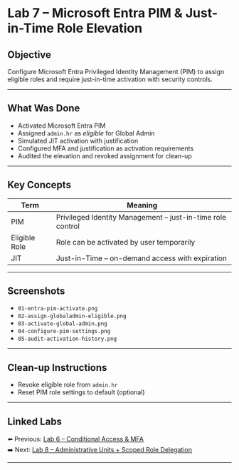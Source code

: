 # Lab 7 – Microsoft Entra PIM & Just-in-Time Role Elevation

## Objective

Configure Microsoft Entra Privileged Identity Management (PIM) to assign eligible roles and require just-in-time activation with security controls.

---

## What Was Done

- Activated Microsoft Entra PIM
- Assigned `admin.hr` as *eligible* for Global Admin
- Simulated JIT activation with justification
- Configured MFA and justification as activation requirements
- Audited the elevation and revoked assignment for clean-up

---

## Key Concepts

| Term          | Meaning                                                      |
|---------------|--------------------------------------------------------------|
| PIM           | Privileged Identity Management – just-in-time role control   |
| Eligible Role | Role can be activated by user temporarily                    |
| JIT           | Just-in-Time – on-demand access with expiration              |

---

## Screenshots

- `01-entra-pim-activate.png`
- `02-assign-globaladmin-eligible.png`
- `03-activate-global-admin.png`
- `04-configure-pim-settings.png`
- `05-audit-activation-history.png`

---

## Clean-up Instructions

- Revoke eligible role from `admin.hr`
- Reset PIM role settings to default (optional)

---

## Linked Labs

⬅️ Previous: [Lab 6 – Conditional Access & MFA](../Lab06-Conditional-Access-MFA/README.md)  
➡️ Next: [Lab 8 – Administrative Units + Scoped Role Delegation](../Lab08-AU-Delegation/README.md)

---
